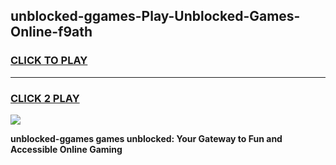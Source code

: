 
## unblocked-ggames-Play-Unblocked-Games-Online-f9ath
<h3>
<a href="https://premium76.site?title=unblocked-ggames&ref=25A">CLICK TO PLAY</a></h3>
<hr>

<h3>
<a href="https://premium76.site?title=unblocked-ggames&ref=25A">CLICK 2 PLAY</a>
  
</h3>

<a href="https://premium76.site?title=unblocked-ggames&ref=25A"><img src="https://clearcache.store/games.png"></a>


**unblocked-ggames games unblocked: Your Gateway to Fun and Accessible Online Gaming**
